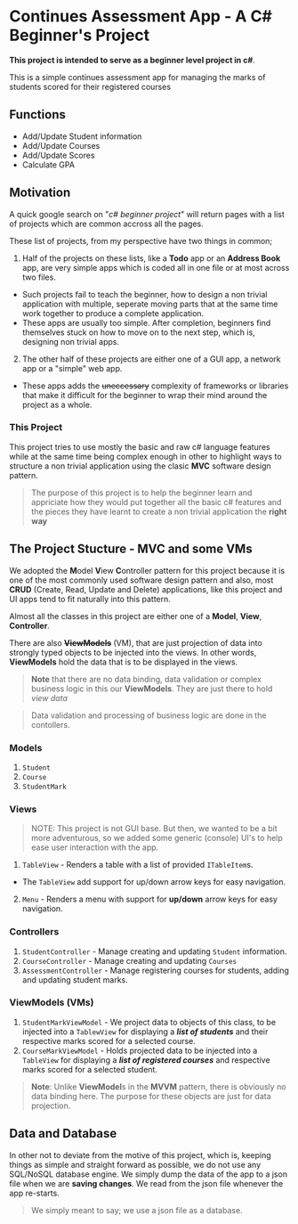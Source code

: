 # Continues Assessment App - A C# Beginner's Project

**This project is intended to serve as a beginner level project in c#**.  

This is a simple continues assessment app for managing the marks of students scored for their registered courses

## Functions
- Add/Update Student information
- Add/Update Courses
- Add/Update Scores
- Calculate GPA

## Motivation
A quick google search on "_c# beginner project_" will return pages with a list of projects which are common accross all the pages.  

These list of projects, from my perspective have two things in common;  
1. Half of the projects on these lists, like a **Todo** app or an **Address Book** app, are very simple apps which is coded all in one file or at most across two files.
- Such projects fail to teach the beginner, how to design a non trivial application with multiple, seperate moving parts that at the same time work together to produce a complete application.  
- These apps are usually too simple. After completion, beginners find themselves stuck on how to move on to the next step, which is, designing non trivial apps.  

2. The other half of these projects are either one of a GUI app, a network app or a "simple" web app.
- These apps adds the ~~uneccessary~~ complexity of frameworks or libraries that make it difficult for the beginner to wrap their mind around the project as a whole.  

### This Project

This project tries to use mostly the basic and raw c# language features while at the same time being complex enough in other to highlight ways to structure a non trivial application using the clasic **MVC** software design pattern.  

>The purpose of this project is to help the beginner learn and appriciate how they would put together all the basic c# features and the pieces they have learnt to create a non trivial application the **right way**

## The Project Stucture - MVC and some VMs
We adopted the **M**odel **V**iew **C**ontroller pattern for this project because it is one of the most commonly used software design pattern and also, most **CRUD** (Create, Read, Update and Delete) applications, like this project and UI apps tend to fit naturally into this pattern.

Almost all the classes in this project are either one of a **Model**, **View**, **Controller**. 

There are also **~~ViewModels~~** (VM), that are just projection of data into strongly typed objects to be injected into the views. In other words, **ViewModels** hold the data that is to be displayed in the views.

>**Note** that there are no data binding, data validation or complex business logic in this our **ViewModels**. They are just there to hold *view data*

>Data validation and processing of business logic are done in the contollers.

### Models
1. `Student`
2. `Course`
3. `StudentMark`

### Views
>NOTE: This project is not GUI base. But then, we wanted to be a bit more adventurous, so we added some generic (console) UI's to help ease user interaction with the app.  

1. `TableView` - Renders a table with a list of provided `ITableItem`s.  
- The `TableView` add support for up/down arrow keys for easy navigation.  

2. `Menu` - Renders a menu with support for **up/down** arrow keys for easy navigation.

### Controllers
1. `StudentController` - Manage creating and updating `Student` information.
2. `CourseController` - Manage creating and updating `Courses`
3. `AssessmentController` - Manage registering courses for students, adding and updating student marks. 

### ViewModels (VMs)
1. `StudentMarkViewModel` - We project data to objects of this class, to be injected into a `TablewView` for displaying a **_list of students_** and their respective marks scored for a selected course.
2. `CourseMarkViewModel` - Holds projected data to be injected into a `TableView` for displaying a **_list of registered courses_** and respective marks scored for a selected student.

>**Note**: Unlike **ViewModel**s in the **MVVM** pattern, there is obviously no data binding here. The purpose for these objects are just for data projection.

## Data and Database
In other not to deviate from the motive of this project, which is, keeping things as simple and straight forward as possible, we do not use any SQL/NoSQL database engine. We simply dump the data of the app to a json file when we are **saving changes**. We read from the json file whenever the app re-starts.

>We simply meant to say; we use a json file as a database.